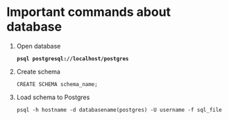 # Important commands about database

1. Open database

   **`psql postgresql://localhost/postgres`**
2. Create schema

   `CREATE SCHEMA schema_name;`
3. Load schema to Postgres

   `psql -h hostname -d databasename(postgres) -U username -f sql_file`
